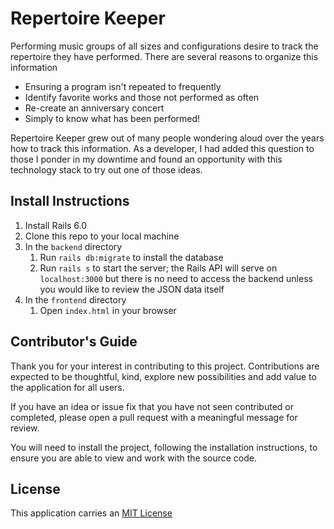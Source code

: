 # Repertoire Keeper

Performing music groups of all sizes and configurations desire to track the repertoire they have performed. There are several reasons to organize this information
   - Ensuring a program isn't repeated to frequently
   - Identify favorite works and those not performed as often
   - Re-create an anniversary concert
   - Simply to know what has been performed!

Repertoire Keeper grew out of many people wondering aloud over the years how to track this information. As a developer, I had added this question to those I ponder in my downtime and found an opportunity with this technology stack to try out one of those ideas.

## Install Instructions

1. Install Rails 6.0
1. Clone this repo to your local machine
1. In the `backend` directory
   1. Run `rails db:migrate` to install the database
   1. Run `rails s` to start the server; the Rails API will serve on `localhost:3000` but there is no need to access the backend unless you would like to review the JSON data itself
1. In the `frontend` directory
   1. Open `index.html` in your browser

## Contributor's Guide

Thank you for your interest in contributing to this project. Contributions are expected to be thoughtful, kind, explore new possibilities and add value to the application for all users.  

If you have an idea or issue fix that you have not seen contributed or completed, please open a pull request with a meaningful message for review.  

You will need to install the project, following the installation instructions, to ensure you are able to view and work with the source code.  

## License

This application carries an [MIT License](https://github.com/kristenkinnearohlmann/repertoire-keeper/blob/main/LICENSE)